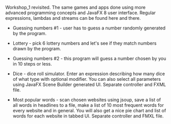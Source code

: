 Workshop_1 revisited. The same games and apps done using more advanced programming concepts and JavaFX 8 user interface.
Regular expressions, lambdas and streams can be found here and there.

- Guessing numbers #1 - user has to guess a number randomly generated by the program.

- Lottery - pick 6 lottery numbers and let's see if they match numbers drawn by the program.

- Guessing numbers #2 - this program will guess a number chosen by you in 10 steps or less.

- Dice - dice roll simulator. Enter an expression describing how many dice of what type with optional modifier.
		 You can also select all parameters using JavaFX Scene Builder generated UI. Separate controller and FXML file.

- Most popular words - scan chosen websites using jsoup, save a list of all words in headlines to a file,
                       make a list of 10 most frequent words for every website and in general. You will also get
                       a nice pie chart and list of words for each website in tabbed UI. Separate controller and FMXL file.